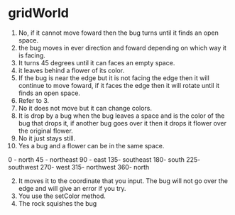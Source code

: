 gridWorld
=========
1. No, if it cannot move foward then the bug turns until it finds an open space.
2. the bug moves in ever direction and foward depending on which way it is facing.
3. It turns 45 degrees until it can faces an empty space.
4. it leaves behind a flower of its color.
5. If the bug is near the edge but it is not facing the edge then it will continue to move foward, if it faces the edge then it will rotate until it finds an open space.
6. Refer to 3.
7. No it does not move but it can change colors.
8. It is drop by a bug when the bug leaves a space and is the color of the bug that drops it, if another bug goes over it then it drops it flower over the original flower.
9. No it just stays still.
10. Yes a bug and a flower can be in the same space.

0  - north
45 - northeast
90 - east
135- southeast
180- south
225- southwest
270- west
315- northwest
360- north

2. It moves it to the coordinate that you input. The bug will not go over the edge and will give an error if you try.
3. You use the setColor method.
4. The rock squishes the bug
